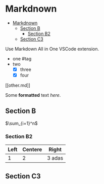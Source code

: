 # Markdnown

- [Markdnown](#markdnown)
  - [Section B](#section-b)
    - [Section B2](#section-b2)
  - [Section C3](#section-c3)

Use Markdown All in One VSCode extension.

- one #tag
- two
  - [x] three
  - [x] four

[[other.md]]

Some **formatted** text *here*.

## Section B

$\sum_{i=1}^n$

### Section B2

| Left | Centere | Right  |
| ---- | ------- | ------ |
| 1    | 2       | 3 adas |

## Section C3